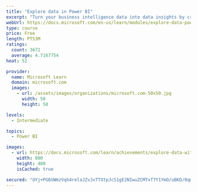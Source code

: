 ```yaml
---
title: "Explore data in Power BI"
excerpt: "Turn your business intelligence data into data insights by creating and configuring Power BI dashboards."
webUrl: https://docs.microsoft.com/en-us/learn/modules/explore-data-power-bi/
type: course
price: Free
length: PT53M
ratings:
  count: 3672
  average: 4.7167754
heat: 52

provider:
  name: Microsoft Learn
  domain: microsoft.com
  images:
    - url: /assets/images/organizations/microsoft.com-50x50.jpg
      width: 50
      height: 50

levels:
  - Intermediate

topics:
  - Power BI

images:
  - url: https://docs.microsoft.com/learn/achievements/explore-data-with-power-bi-desktop-social.png
    width: 800
    height: 400
    isCached: true

secured: "UYj+PG6UWmzVqh4relaJZvJxTTXtpJcS1gE2NIwuZCMTxf7Y1YmO/uBKD/0qmR6La6kxhrvSloeF/5vozajHkFD/MUunCFQrp1vMGLOYZ1Zw8EbV6g9zoAJIUBB6hhGfzBcMKh8fMav8nm+ofzjxm6Omtwb6xmK+tUuzHyPm0PD7texXDTc3I02tXv22YItML4019WIu32bRkcYud2PAT5FqJiybLdnZe2YUSnLoly1cD7goETzCeBlN3Wo6wY2nlhPpNPKkEFhIpn8NCvbjAO9vSJmNVVGPUbfvVpHWRDDN9Hc9gh6Mm9PhWVuVlqayotFVzBVzEjj7b6Um3+QjRwGFo65xf5WDi/22l+RWLmH/OLuvK+/qn087qV4D1jzf9anRBiAEVB3UKKni/8m/0tpWnsxz6ZZCJqmvlXZStQI=;CoEJutOsg9RDLlYtLgNI+w=="
---
```


